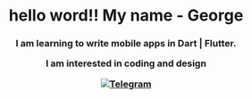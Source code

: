 <div id="header" align="center">
<h1>hello word!!
My name - George</h1>
<h3>
  I am learning to write mobile apps
  in Dart | Flutter.

  I am interested in coding and design

  <a href="https://t.me/Toniuse">
  <img scr="" alt="Telegram"/> </a>
</h3></div>

